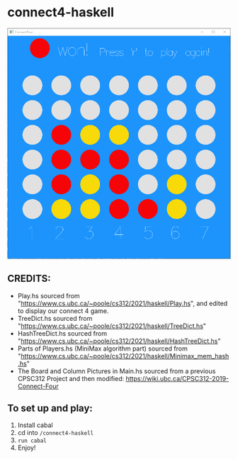 # connect4-haskell

![Game](pic.png)
## CREDITS: 
- Play.hs sourced from "https://www.cs.ubc.ca/~poole/cs312/2021/haskell/Play.hs", and edited to display our connect 4 game.
- TreeDict.hs sourced from "https://www.cs.ubc.ca/~poole/cs312/2021/haskell/TreeDict.hs"
- HashTreeDict.hs sourced from "https://www.cs.ubc.ca/~poole/cs312/2021/haskell/HashTreeDict.hs"
- Parts of Players.hs (MiniMax algorithm part) sourced from "https://www.cs.ubc.ca/~poole/cs312/2021/haskell/Minimax_mem_hash.hs"
- The Board and Column Pictures in Main.hs sourced from a previous CPSC312 Project and then modified: https://wiki.ubc.ca/CPSC312-2019-Connect-Four

## To set up and play:
1. Install cabal
2. cd into `/connect4-haskell`
3. `run cabal` 
4. Enjoy!